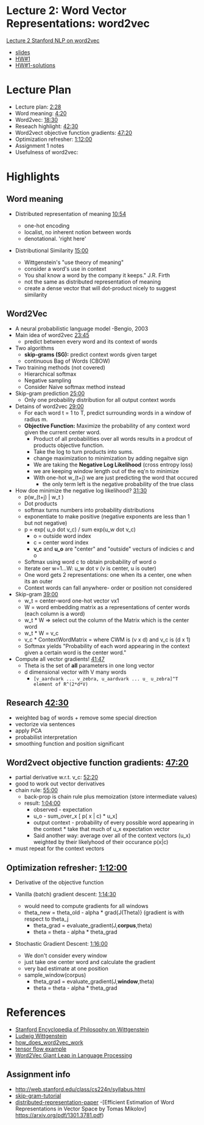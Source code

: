 # Lecture 2: Word Vector Representations: word2vec
[Lecture 2 Stanford NLP on word2vec](https://www.youtube.com/watch?v=ERibwqs9p38)
  - [slides](http://web.stanford.edu/class/cs224n/lectures/lecture2.pdf)
  - [HW#1](http://web.stanford.edu/class/cs224n/assignment1/index.html)
  - [HW#1-solutions](http://web.stanford.edu/class/cs224n/assignment1/assignment1-solution.pdf)


# Lecture Plan
- Lecture plan: [2:28](https://www.youtube.com/watch?v=ERibwqs9p38&t=2m28s)
- Word meaning: [4:20](https://www.youtube.com/watch?v=ERibwqs9p38&t=4m20s)
- Word2vec: [18:30](https://www.youtube.com/watch?v=ERibwqs9p38&t=18m30s)
- Reseach highlight: [42:30](https://www.youtube.com/watch?v=ERibwqs9p38&t=42m30s)
- Word2vect objective function gradients: [47:20](https://www.youtube.com/watch?v=ERibwqs9p38&t=47m20s)
- Optimization refresher: [1:12:00](https://www.youtube.com/watch?v=ERibwqs9p38&t=1h12m00s)
- Assignment 1 notes
- Usefulness of word2vec:

# Highlights
## Word meaning
- Distributed representation of meaning [10:54](https://www.youtube.com/watch?v=ERibwqs9p38&t=10m54s)
  - one-hot encoding 
  - localist, no inherent notion between words
  - denotational. 'right here' 
 
- Distributional Similarity [15:00](https://www.youtube.com/watch?v=ERibwqs9p38&t=15m0s)
  - Wittgenstein's "use theory of meaning"
  - consider a word's use in context
  - You shal know a word by the company it keeps." J.R. Firth
  - not the same as distributed representation of meaning
  - create a dense vector that will dot-product nicely to suggest similarity

## Word2Vec
- A neural probabilistic language model -Bengio, 2003
- Main idea of word2vec [23:45](https://www.youtube.com/watch?v=ERibwqs9p38&t=23m45s)
  - predict between every word and its context of words
- Two algorithms
  - **skip-grams (SG):** predict context words given target
  - continuous Bag of Words (CBOW)
- Two training methods (not covered)
  - Hierarchical softmax
  - Negative sampling
  - Consider Naive softmax method instead
- Skip-gram prediction [25:00](https://www.youtube.com/watch?v=ERibwqs9p38&t=10m54s)
  - Only one probability distribution for all output context words
- Detains of word2vec [29:00](https://www.youtube.com/watch?v=ERibwqs9p38&t=29m00s)
  - For each word t = 1 to T, predict surrounding words in a window of radius m. 
  - **Objective Function:** Maximize the probability of any context word given the current
  center word.
    - Product of all probabilities over all words results in a prodcut of products objective function. 
    - Take the log to turn products into sums. 
    - change maximization to minimization by adding negaitve sign
    - We are taking the **Negative Log Likelihood** (cross entropy loss)
    - we are keeping window length out of the eq'n to minimize
    - With one-hot w_(t+j) we are just predicting the word that occured 
      - the only term left is the negative probability of the true class
- How doe minimize the negative log likelihood? [31:30](https://www.youtube.com/watch?v=ERibwqs9p38&t=29m00s)
  - p(w_(t+j) | w_t )
  - Dot products
  - softmax turns numbers into probability distributions
  - exponentiate to make positive (negative exponents are less than 1 but not negative)
  - p = exp( u_o dot v_c) / sum exp(u_w dot v_c)
    - o = outside word index
    - c = center word index
    - **v_c** and **u_o** are "center" and "outside" vecturs of indicies c and o
  - Softmax using word c to obtain probability of word o
  - Iterate oer w=1...W: u_w dot v  (v is center, u is outer)
  - One word gets 2 representations: one when its a center, one when its an outer
  - Context words can fall anywhere- order or position not considered
- Skip-gram [39:00](https://www.youtube.com/watch?v=ERibwqs9p38&t=39m00s)
  - w_t = center-word one-hot vector vx1 
  - W = word embedding matrix as a representations of center words (each column is a word) 
  - w_t * W => select out the column of the Matrix which is the center word
  - w_t * W = v_c
  - v_c * ContextWordMatrix =  where CWM is  (v x d) and v_c is (d x 1)
  - Softmax yields "Probability of each word appearing in the context given a certain word is the center word."
- Compute all vector gradients! [41:47](https://www.youtube.com/watch?v=ERibwqs9p38&t=41m47s)
  - Theta is the set of **all** parameters in one long vector
  - d dimensional vector with V many words
    - `[v_aardvark ... v_zebra, u_aardvark ... u_ u_zebra]^T  element of R^(2*d*V)`

## Research [42:30](https://www.youtube.com/watch?v=ERibwqs9p38&t=42m30s)
 - weighted bag of words + remove some special direction
 - vectorize via sentences
 - apply PCA
 - probabilist interpretation
 - smoothing function and position significant
 
## Word2vect objective function gradients: [47:20](https://www.youtube.com/watch?v=ERibwqs9p38&t=47m20s)
- partial derivative w.r.t. v_c: [52:20](https://www.youtube.com/watch?v=ERibwqs9p38&t=52m20s)
- good to work out vector derivatives
- chain rule: [55:00](https://www.youtube.com/watch?v=ERibwqs9p38&t=55m00s)
  - back-prop is chain rule plus memoization (store intermediate values)
  - result: [1:04:00](https://www.youtube.com/watch?v=ERibwqs9p38&t=1h04m00s)
    - observed - expectation
    - u_o      - sum_over_x [ p( x | c) * u_x]
    - output context - probability of every possible word appearing in the context * take that much of u_x expectation vector 
    -  Said another way: average over all of the context vectors (u_x) weighted by their likelyhood of their occurance p(x|c)
- must repeat for the context vectors

## Optimization refresher: [1:12:00](https://www.youtube.com/watch?v=ERibwqs9p38&t=1h12m00s)
- Derivative of the objective function
- Vanilla (batch) gradient descent:   [1:14:30](https://www.youtube.com/watch?v=ERibwqs9p38&t=1h14m30s)
  - would need to compute gradients for all windows
  - theta_new = theta_old - alpha * grad{J(Theta)} (gradient is with respect to theta_j
    - theta_grad = evaluate_gradient(J,**corpus**,theta)
    - theta = theta - alpha * theta_grad

- Stochastic Gradient Descent: [1:16:00](https://www.youtube.com/watch?v=ERibwqs9p38&t=1h16m00s)
  - We don't consider every window
  - just take one center word and calculate the gradient
  - very bad estimate at one position
  - sample_window(corpus)
    - theta_grad = evaluate_gradient(J,**window**,theta)
    - theta = theta - alpha * theta_grad

# References
- [Stanford Encyclopedia of Philosophy on Wittgenstein](https://plato.stanford.edu/entries/wittgenstein/)
- [Ludwig Wittgenstein](https://en.wikipedia.org/wiki/Ludwig_Wittgenstein)
- [how_does_word2vec_work](http://www.1-4-5.net/~dmm/ml/how_does_word2vec_work.pdf)
- [tensor flow example](https://www.tensorflow.org/tutorials/representation/word2vec)
- [Word2Vec Giant Leap in Language Processing](https://medium.com/explore-artificial-intelligence/word2vec-a-baby-step-in-deep-learning-but-a-giant-leap-towards-natural-language-processing-40fe4e8602ba)
## Assignment info
  - http://web.stanford.edu/class/cs224n/syllabus.html
  - [skip-gram-tutorial](http://mccormickml.com/2016/04/19/word2vec-tutorial-the-skip-gram-model/#)
  - [distributed-representation-paper](http://papers.nips.cc/paper/5021-distributed-representations-of-words-and-phrases-and-their-compositionality.pdf)
  -[Efficient Estimation of Word Representations in Vector Space by Tomas Mikolov] https://arxiv.org/pdf/1301.3781.pdf)
